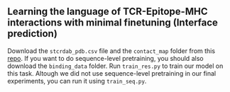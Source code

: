 ## Learning the language of TCR-Epitope-MHC interactions with minimal finetuning (Interface prediction)

Download the `stcrdab_pdb.csv` file and the `contact_map` folder from this [repo](https://github.com/pengxingang/TEIM/tree/main/data). If you want to do sequence-level pretraining, you should also download the `binding_data` folder. Run `train_res.py` to train our model on this task. Altough we did not use sequence-level pretraining in our final experiments, you can run it using `train_seq.py`. 
